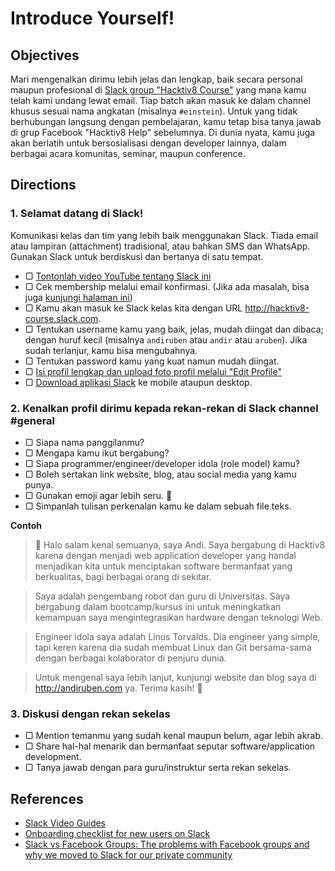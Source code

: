 # Introduce Yourself!

## Objectives

Mari mengenalkan dirimu lebih jelas dan lengkap, baik secara personal maupun profesional di [Slack group "Hacktiv8 Course"](http://hacktiv8-course.slack.com) yang mana kamu telah kami undang lewat email. Tiap batch akan masuk ke dalam channel khusus sesuai nama angkatan (misalnya `#einstein`). Untuk yang tidak berhubungan langsung dengan pembelajaran, kamu tetap bisa tanya jawab di grup Facebook "Hacktiv8 Help" sebelumnya. Di dunia nyata, kamu juga akan berlatih untuk bersosialisasi dengan developer lainnya, dalam berbagai acara komunitas, seminar, maupun conference.

## Directions

### 1. Selamat datang di Slack!

Komunikasi kelas dan tim yang lebih baik menggunakan Slack. Tiada email atau lampiran (attachment) tradisional, atau bahkan SMS dan WhatsApp. Gunakan Slack untuk berdiskusi dan bertanya di satu tempat.

- ▢ [Tontonlah video YouTube tentang Slack ini](https://www.youtube.com/watch?v=B6zVzWU95Sw)
- ▢ Cek membership melalui email konfirmasi. (Jika ada masalah, bisa juga [kunjungi halaman ini](https://hacktiv8-course.slack.com/x-62733920181-62736440181/signup))
- ▢ Kamu akan masuk ke Slack kelas kita dengan URL <http://hacktiv8-course.slack.com>.
- ▢ Tentukan username kamu yang baik, jelas, mudah diingat dan dibaca; dengan huruf kecil (misalnya `andiruben` atau `andir` atau `aruben`). Jika sudah terlanjur, kamu bisa mengubahnya.
- ▢ Tentukan password kamu yang kuat namun mudah diingat.
- ▢ [Isi profil lengkap dan upload foto profil melalui "Edit Profile"](https://get.slack.help/hc/en-us/articles/204092246-Editing-your-profile)
- ▢ [Download aplikasi Slack](https://slack.com/downloads) ke mobile ataupun desktop.

### 2. Kenalkan profil dirimu kepada rekan-rekan di Slack channel #general

- ▢ Siapa nama panggilanmu?
- ▢ Mengapa kamu ikut bergabung?
- ▢ Siapa programmer/engineer/developer idola (role model) kamu?
- ▢ Boleh sertakan link website, blog, atau social media yang kamu punya.
- ▢ Gunakan emoji agar lebih seru. :star2:
- ▢ Simpanlah tulisan perkenalan kamu ke dalam sebuah file teks.

**Contoh**

> :wave: Halo salam kenal semuanya, saya Andi. Saya bergabung di Hacktiv8 karena dengan menjadi web application developer yang handal menjadikan kita untuk menciptakan software bermanfaat yang berkualitas, bagi berbagai orang di sekitar.

> Saya adalah pengembang robot dan guru di Universitas. Saya bergabung dalam bootcamp/kursus ini untuk meningkatkan kemampuan saya mengintegrasikan hardware dengan teknologi Web.

> Engineer idola saya adalah Linus Torvalds. Dia engineer yang simple, tapi keren karena dia sudah membuat Linux dan Git bersama-sama dengan berbagai kolaborator di penjuru dunia.

> Untuk mengenal saya lebih lanjut, kunjungi website dan blog saya di <http://andiruben.com> ya. Terima kasih! :clap:

### 3. Diskusi dengan rekan sekelas

- ▢ Mention temanmu yang sudah kenal maupun belum, agar lebih akrab.
- ▢ Share hal-hal menarik dan bermanfaat seputar software/application development.
- ▢ Tanya jawab dengan para guru/instruktur serta rekan sekelas.

## References

- [Slack Video Guides](https://slack.com/videoguides)
- [Onboarding checklist for new users on Slack](https://get.slack.help/hc/en-us/articles/217626328-Onboarding-checklist-for-new-users)
- [Slack vs Facebook Groups: The problems with Facebook groups and why we moved to Slack for our private community](https://www.thecontentmarketingacademy.co.uk/slack-vs-facebook-groups)
